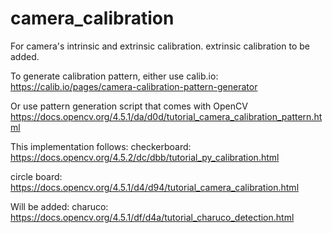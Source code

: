 # camera_calibration
For camera's intrinsic and extrinsic calibration. extrinsic calibration to be added.

To generate calibration pattern, 
either use calib.io:
https://calib.io/pages/camera-calibration-pattern-generator

Or use pattern generation script that comes with OpenCV
https://docs.opencv.org/4.5.1/da/d0d/tutorial_camera_calibration_pattern.html

This implementation follows:
checkerboard:
https://docs.opencv.org/4.5.2/dc/dbb/tutorial_py_calibration.html

circle board:
https://docs.opencv.org/4.5.1/d4/d94/tutorial_camera_calibration.html

Will be added:
charuco:
https://docs.opencv.org/4.5.1/df/d4a/tutorial_charuco_detection.html